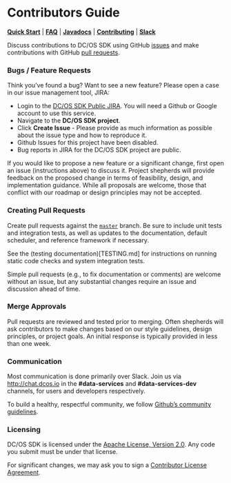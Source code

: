 Contributors Guide
==================
[__Quick Start__](README.md#quick-start) |
[__FAQ__](docs/pages/faq.md) |
[__Javadocs__](http://mesosphere.github.io/dcos-commons/reference/api/) |
[__Contributing__](CONTRIBUTING.md) |
[__Slack__](http://chat.dcos.io)

Discuss contributions to DC/OS SDK using GitHub [issues](https://github.com/mesosphere/dcos-commons/issues) and make contributions with GitHub [pull requests](https://github.com/mesosphere/dcos-commons/pulls).

### Bugs / Feature Requests
Think you’ve found a bug? Want to see a new feature? Please open a case in our issue management tool, JIRA:
* Login to the [DC/OS SDK Public JIRA](https://jira.mesosphere.com/projects/DCOS_SDK/issues).  You will need a Github or Google account to use this service.
* Navigate to the **DC/OS SDK project**.
* Click **Create Issue** - Please provide as much information as possible about the issue type and how to reproduce it.
* Github Issues for this project have been disabled.
* Bug reports in JIRA for the DC/OS SDK project are public.

If you would like to propose a new feature or a significant change, first open an issue (instructions above) to discuss it.  Project shepherds will provide feedback on the proposed change in terms of feasibility, design, and implementation guidance.  While all proposals are welcome, those that conflict with our roadmap or design principles may not be accepted.

### Creating Pull Requests
Create pull requests against the [`master`](https://github.com/mesosphere/dcos-commons/tree/master) branch. Be sure to include unit tests and integration tests, as well as updates to the documentation, default scheduler, and reference framework if necessary.

See the (testing documentation)[TESTING.md] for instructions on running static code checks and system integration tests.

Simple pull requests (e.g., to fix documentation or comments) are welcome without an issue, but any substantial changes require an issue and discussion ahead of time.

### Merge Approvals
Pull requests are reviewed and tested prior to merging.  Often shepherds will ask contributors to make changes based on our style guidelines, design principles, or project goals.  An initial response is typically provided in less than one week.

### Communication
Most communication is done primarily over Slack. Join us via http://chat.dcos.io in the __#data-services__ and __#data-services-dev__ channels, for users and developers respectively.

To build a healthy, respectful community, we follow [Github’s community guidelines](https://help.github.com/articles/github-community-guidelines/#building-a-strong-community).

### Licensing
DC/OS SDK is licensed under the [Apache License, Version 2.0](LICENSE). Any code you submit must be under that license.

For significant changes, we may ask you to sign a [Contributor License Agreement](http://en.wikipedia.org/wiki/Contributor_License_Agreement).
